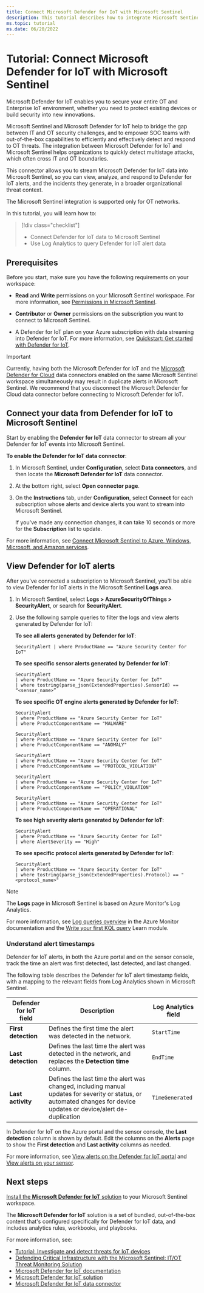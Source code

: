 ```yaml
---
title: Connect Microsoft Defender for IoT with Microsoft Sentinel
description: This tutorial describes how to integrate Microsoft Sentinel and Microsoft Defender for IoT with the Microsoft Sentinel data connector to secure your entire OT environment. Detect and respond to OT threats, including multistage attacks that may cross IT and OT boundaries.
ms.topic: tutorial
ms.date: 06/20/2022
---
```


# Tutorial: Connect Microsoft Defender for IoT with Microsoft Sentinel

​Microsoft Defender for IoT enables you to secure your entire OT and Enterprise IoT environment, whether you need to protect existing devices or build security into new innovations.

Microsoft Sentinel and Microsoft Defender for IoT help to bridge the gap between IT and OT security challenges, and to empower SOC teams with out-of-the-box capabilities to efficiently and effectively detect and respond to OT threats. The integration between Microsoft Defender for IoT and Microsoft Sentinel helps organizations to quickly detect multistage attacks, which often cross IT and OT boundaries.

This connector allows you to stream Microsoft Defender for IoT data into Microsoft Sentinel, so you can view, analyze, and respond to Defender for IoT alerts, and the incidents they generate, in a broader organizational threat context.

The Microsoft Sentinel integration is supported only for OT networks.

In this tutorial, you will learn how to:

> [!div class="checklist"]
>
> * Connect Defender for IoT data to Microsoft Sentinel
> * Use Log Analytics to query Defender for IoT alert data

## Prerequisites

Before you start, make sure you have the following requirements on your workspace:

- **Read** and **Write** permissions on your Microsoft Sentinel workspace. For more information, see [Permissions in Microsoft Sentinel](/azure/sentinel/roles).

- **Contributor** or **Owner** permissions on the subscription you want to connect to Microsoft Sentinel.

- A Defender for IoT plan on your Azure subscription with data streaming into Defender for IoT. For more information, see [Quickstart: Get started with Defender for IoT](getting-started.md).

> [!IMPORTANT]
> Currently, having both the Microsoft Defender for IoT and the [Microsoft Defender for Cloud](/azure/sentinel/data-connectors-reference.md#microsoft-defender-for-cloud) data connectors enabled on the same Microsoft Sentinel workspace simultaneously may result in duplicate alerts in Microsoft Sentinel. We recommend that you disconnect the Microsoft Defender for Cloud data connector before connecting to Microsoft Defender for IoT.
>

## Connect your data from Defender for IoT to Microsoft Sentinel

Start by enabling the **Defender for IoT** data connector to stream all your Defender for IoT events into Microsoft Sentinel.

**To enable the Defender for IoT data connector**:

1. In Microsoft Sentinel, under **Configuration**, select **Data connectors**, and then locate the **Microsoft Defender for IoT** data connector.

1. At the bottom right, select **Open connector page**.

1. On the **Instructions** tab, under **Configuration**, select **Connect** for each subscription whose alerts and device alerts you want to stream into Microsoft Sentinel.

    If you've made any connection changes, it can take 10 seconds or more for the **Subscription** list to update.

For more information, see [Connect Microsoft Sentinel to Azure, Windows, Microsoft, and Amazon services](/azure/sentinel/connect-azure-windows-microsoft-services.md).

## View Defender for IoT alerts

After you've connected a subscription to Microsoft Sentinel, you'll be able to view Defender for IoT alerts in the Microsoft Sentinel **Logs** area.

1. In Microsoft Sentinel, select  **Logs > AzureSecurityOfThings > SecurityAlert**, or search for **SecurityAlert**.

1. Use the following sample queries to filter the logs and view alerts generated by Defender for IoT:

    **To see all alerts generated by Defender for IoT**:

    ```kusto
    SecurityAlert | where ProductName == "Azure Security Center for IoT"
    ```

    **To see specific sensor alerts generated by Defender for IoT**:

    ```kusto
    SecurityAlert
    | where ProductName == "Azure Security Center for IoT"
    | where tostring(parse_json(ExtendedProperties).SensorId) == “<sensor_name>”
    ```

    **To see specific OT engine alerts generated by Defender for IoT**:

    ```kusto
    SecurityAlert
    | where ProductName == "Azure Security Center for IoT"
    | where ProductComponentName == "MALWARE"

    SecurityAlert
    | where ProductName == "Azure Security Center for IoT"
    | where ProductComponentName == "ANOMALY"

    SecurityAlert
    | where ProductName == "Azure Security Center for IoT"
    | where ProductComponentName == "PROTOCOL_VIOLATION"

    SecurityAlert
    | where ProductName == "Azure Security Center for IoT"
    | where ProductComponentName == "POLICY_VIOLATION"

    SecurityAlert
    | where ProductName == "Azure Security Center for IoT"
    | where ProductComponentName == "OPERATIONAL"
    ```

    **To see high severity alerts generated by Defender for IoT**:

    ```kusto
    SecurityAlert
    | where ProductName == "Azure Security Center for IoT"
    | where AlertSeverity == "High"
    ```

    **To see specific protocol alerts generated by Defender for IoT**:

    ```kusto
    SecurityAlert
    | where ProductName == "Azure Security Center for IoT"
    | where tostring(parse_json(ExtendedProperties).Protocol) == "<protocol_name>"
    ```

> [!NOTE]
> The **Logs** page in Microsoft Sentinel is based on Azure Monitor's Log Analytics. 
>
> For more information, see [Log queries overview](../azure-monitor/logs/log-query-overview.md) in the Azure Monitor documentation and the [Write your first KQL query](/training/modules/write-first-query-kusto-query-language/) Learn module.
>

### Understand alert timestamps

Defender for IoT alerts, in both the Azure portal and on the sensor console, track the time an alert was first detected, last detected, and last changed.

The following table describes the Defender for IoT alert timestamp fields, with a mapping to the relevant fields from Log Analytics shown in Microsoft Sentinel.

|Defender for IoT field |Description |  Log Analytics field |
|---------|---------|---------|
|**First detection**     |Defines the first time the alert was detected in the network. | `StartTime`        |
|**Last detection**     | Defines the last time the alert was detected in the network, and replaces the **Detection time** column.|     `EndTime`    |
|**Last activity**     |   Defines the last time the alert was changed, including manual updates for severity or status, or automated changes for device updates or device/alert de-duplication | `TimeGenerated`      |

In Defender for IoT on the Azure portal and the sensor console, the **Last detection** column is shown by default. Edit the columns on the **Alerts** page to show the **First detection** and **Last activity** columns as needed.

For more information, see [View alerts on the Defender for IoT portal](how-to-manage-cloud-alerts.md) and [View alerts on your sensor](how-to-view-alerts.md).

## Next steps

[Install the **Microsoft Defender for IoT** solution](iot-advanced-threat-monitoring.md) to your Microsoft Sentinel workspace.

The **Microsoft Defender for IoT** solution is a set of bundled, out-of-the-box content that's configured specifically for Defender for IoT data, and includes analytics rules, workbooks, and playbooks.

For more information, see:

- [Tutorial: Investigate and detect threats for IoT devices](iot-advanced-threat-monitoring.md)
- [Defending Critical Infrastructure with the Microsoft Sentinel: IT/OT Threat Monitoring Solution](https://techcommunity.microsoft.com/t5/microsoft-sentinel-blog/defending-critical-infrastructure-with-the-microsoft-sentinel-it/ba-p/3061184)
- [Microsoft Defender for IoT documentation](../defender-for-iot/index.yml)
- [Microsoft Defender for IoT solution](https://azuremarketplace.microsoft.com/marketplace/apps/azuresentinel.azure-sentinel-solution-unifiedmicrosoftsocforot?tab=Overview)
- [Microsoft Defender for IoT data connector](data-connectors-reference.md#microsoft-defender-for-iot)

